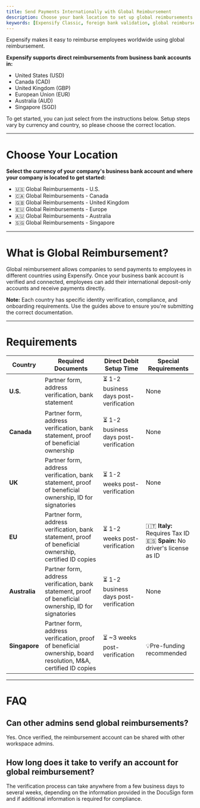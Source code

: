 ```yaml
---
title: Send Payments Internationally with Global Reimbursement
description: Choose your bank location to set up global reimbursements in Expensify.
keywords: [Expensify Classic, foreign bank validation, global reimbursement, United States, Canada, Europe, Singapore, Australia, United Kingdom, international reimbursements]
---
```

<div id="expensify-classic" markdown="1">

Expensify makes it easy to reimburse employees worldwide using global reimbursement.

**Expensify supports direct reimbursements from business bank accounts in:**
- United States (USD)
- Canada (CAD)
- United Kingdom (GBP)
- European Union (EUR)
- Australia (AUD)
- Singapore (SGD)

To get started, you can just select from the instructions below. Setup steps vary by currency and country, so please choose the correct location.

---

# Choose Your Location

**Select the currency of your company's business bank account and where your company is located to get started:**
- 🇺🇸 Global Reimbursements - U.S.
- 🇨🇦 Global Reimbursements - Canada
- 🇬🇧 Global Reimbursements - United Kingdom
- 🇪🇺 Global Reimbursements - Europe
- 🇦🇺 Global Reimbursements - Australia
- 🇸🇬 Global Reimbursements - Singapore

---

# What is Global Reimbursement?

Global reimbursement allows companies to send payments to employees in different countries using Expensify. Once your business bank account is verified and connected, employees can add their international deposit-only accounts and receive payments directly.

**Note:** Each country has specific identity verification, compliance, and onboarding requirements. Use the guides above to ensure you're submitting the correct documentation.

---

# Requirements

| Country         | Required Documents                                                                 | Direct Debit Setup Time             | Special Requirements |
|----------------|--------------------------------------------------------------------------------------|-------------------------------------|---------------------
| **U.S.**        | Partner form, address verification, bank statement                                 | ⏳ 1-2 business days post-verification| None |
| **Canada**      | Partner form, address verification, bank statement, proof of beneficial ownership  | ⏳ 1-2 business days post-verification | None |
| **UK**          | Partner form, address verification, bank statement, proof of beneficial ownership, ID for signatories | ⏳ 1-2 weeks post-verification| None|
| **EU**          | Partner form, address verification, bank statement, proof of beneficial ownership, certified ID copies | ⏳ 1-2 weeks post-verification | <br>🇮🇹 **Italy:** Requires Tax ID<br>🇪🇸 **Spain:** No driver's license as ID |
| **Australia**   | Partner form, address verification, bank statement, proof of beneficial ownership, ID for signatories | ⏳ 1-2 business days post-verification | None |
| **Singapore**   | Partner form, address verification, proof of beneficial ownership, board resolution, M&A, certified ID copies | ⏳ ~3 weeks post-verification | <br>💡Pre-funding recommended |

---

# FAQ

## Can other admins send global reimbursements?
Yes. Once verified, the reimbursement account can be shared with other workspace admins.

## How long does it take to verify an account for global reimbursement?
The verification process can take anywhere from a few business days to several weeks, depending on the information provided in the DocuSign form and if additional information is required for compliance.

</div>
